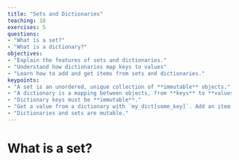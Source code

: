 ```yaml
---
title: "Sets and Dictionaries"
teaching: 10
exercises: 5
questions:
- "What is a set?"
- "What is a dictionary?"
objectives:
- "Explain the features of sets and dictionaries."
- "Understand how dictionaries map keys to values"
- "Learn how to add and get items from sets and dictionaries."
keypoints:
- "A set is an unordered, unique collection of **immutable** objects."
- "A dictionary is a mapping between objects, from **keys** to **values**."
- "Dictionary keys must be **immutable**."
- "Get a value from a dictionary with `my_dict[some_key]`. Add an item with `my_dict[some_key] = some_value`."
- "Dictionaries and sets are mutable."
---
```


# What is a set?
